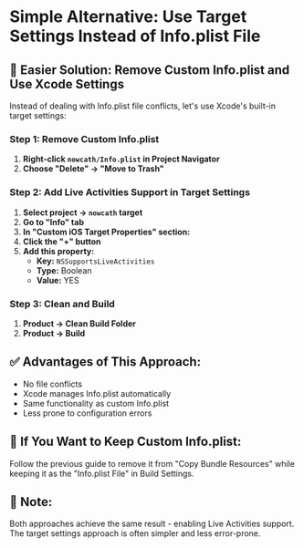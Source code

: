 # Simple Alternative: Use Target Settings Instead of Info.plist File

## 🎯 Easier Solution: Remove Custom Info.plist and Use Xcode Settings

Instead of dealing with Info.plist file conflicts, let's use Xcode's built-in target settings:

### Step 1: Remove Custom Info.plist
1. **Right-click `nowcath/Info.plist` in Project Navigator**
2. **Choose "Delete" → "Move to Trash"**

### Step 2: Add Live Activities Support in Target Settings
1. **Select project → `nowcath` target**
2. **Go to "Info" tab**
3. **In "Custom iOS Target Properties" section:**
4. **Click the "+" button**
5. **Add this property:**
   - **Key:** `NSSupportsLiveActivities`
   - **Type:** Boolean
   - **Value:** YES

### Step 3: Clean and Build
1. **Product → Clean Build Folder**
2. **Product → Build**

## ✅ Advantages of This Approach:
- No file conflicts
- Xcode manages Info.plist automatically
- Same functionality as custom Info.plist
- Less prone to configuration errors

## 🔄 If You Want to Keep Custom Info.plist:
Follow the previous guide to remove it from "Copy Bundle Resources" while keeping it as the "Info.plist File" in Build Settings.

## 📝 Note:
Both approaches achieve the same result - enabling Live Activities support. The target settings approach is often simpler and less error-prone.